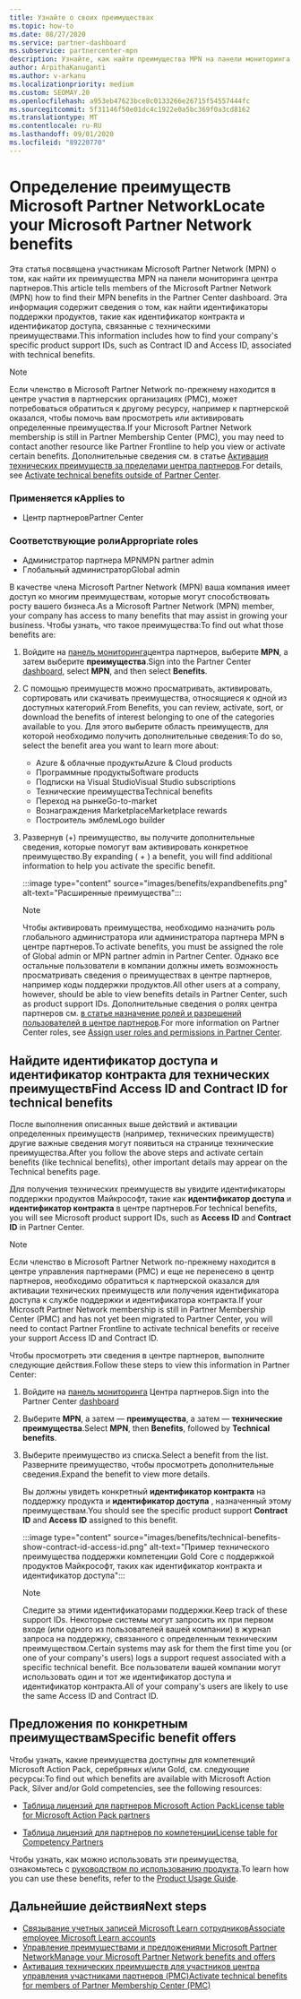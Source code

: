 ```yaml
---
title: Узнайте о своих преимуществах
ms.topic: how-to
ms.date: 08/27/2020
ms.service: partner-dashboard
ms.subservice: partnercenter-mpn
description: Узнайте, как найти преимущества MPN на панели мониторинга центра партнеров.
author: ArpithaKanuganti
ms.author: v-arkanu
ms.localizationpriority: medium
ms.custom: SEOMAY.20
ms.openlocfilehash: a953eb47623bce8c0133266e26715f54557444fc
ms.sourcegitcommit: 5f31146f50e01dc4c1922e0a5bc369f0a3cd8162
ms.translationtype: MT
ms.contentlocale: ru-RU
ms.lasthandoff: 09/01/2020
ms.locfileid: "89220770"
---
```

# <a name="locate-your-microsoft-partner-network-benefits"></a><span data-ttu-id="3de96-103">Определение преимуществ Microsoft Partner Network</span><span class="sxs-lookup"><span data-stu-id="3de96-103">Locate your Microsoft Partner Network benefits</span></span> 

<span data-ttu-id="3de96-104">Эта статья посвящена участникам Microsoft Partner Network (MPN) о том, как найти их преимущества MPN на панели мониторинга центра партнеров.</span><span class="sxs-lookup"><span data-stu-id="3de96-104">This article tells members of the Microsoft Partner Network (MPN) how to find their MPN benefits in the Partner Center dashboard.</span></span> <span data-ttu-id="3de96-105">Эта информация содержит сведения о том, как найти идентификаторы поддержки продуктов, такие как идентификатор контракта и идентификатор доступа, связанные с техническими преимуществами.</span><span class="sxs-lookup"><span data-stu-id="3de96-105">This information includes how to find your company's specific product support IDs, such as Contract ID and Access ID, associated with technical benefits.</span></span>

>[!NOTE]
> <span data-ttu-id="3de96-106">Если членство в Microsoft Partner Network по-прежнему находится в центре участия в партнерских организациях (PMC), может потребоваться обратиться к другому ресурсу, например к партнерской оказался, чтобы помочь вам просмотреть или активировать определенные преимущества.</span><span class="sxs-lookup"><span data-stu-id="3de96-106">If your Microsoft Partner Network membership is still in Partner Membership Center (PMC), you may need to contact another resource like Partner Frontline to help you view or activate certain benefits.</span></span> <span data-ttu-id="3de96-107">Дополнительные сведения см. в статье [Активация технических преимуществ за пределами центра партнеров](partner-membership-center-tech-benefits-activate.md).</span><span class="sxs-lookup"><span data-stu-id="3de96-107">For details, see [Activate technical benefits outside of Partner Center](partner-membership-center-tech-benefits-activate.md).</span></span>

### <a name="applies-to"></a><span data-ttu-id="3de96-108">Применяется к</span><span class="sxs-lookup"><span data-stu-id="3de96-108">Applies to</span></span>

- <span data-ttu-id="3de96-109">Центр партнеров</span><span class="sxs-lookup"><span data-stu-id="3de96-109">Partner Center</span></span>

### <a name="appropriate-roles"></a><span data-ttu-id="3de96-110">Соответствующие роли</span><span class="sxs-lookup"><span data-stu-id="3de96-110">Appropriate roles</span></span>

- <span data-ttu-id="3de96-111">Администратор партнера MPN</span><span class="sxs-lookup"><span data-stu-id="3de96-111">MPN partner admin</span></span>
- <span data-ttu-id="3de96-112">Глобальный администратор</span><span class="sxs-lookup"><span data-stu-id="3de96-112">Global admin</span></span>

<span data-ttu-id="3de96-113">В качестве члена Microsoft Partner Network (MPN) ваша компания имеет доступ ко многим преимуществам, которые могут способствовать росту вашего бизнеса.</span><span class="sxs-lookup"><span data-stu-id="3de96-113">As a Microsoft Partner Network (MPN) member, your company has access to many benefits that may assist in growing your business.</span></span> <span data-ttu-id="3de96-114">Чтобы узнать, что такое преимущества:</span><span class="sxs-lookup"><span data-stu-id="3de96-114">To find out what those benefits are:</span></span>

1. <span data-ttu-id="3de96-115">Войдите на [панель мониторинга](https://partner.microsoft.com/dashboard/home)центра партнеров, выберите **MPN**, а затем выберите **преимущества**.</span><span class="sxs-lookup"><span data-stu-id="3de96-115">Sign into the Partner Center [dashboard](https://partner.microsoft.com/dashboard/home), select **MPN**, and then select **Benefits**.</span></span>

2. <span data-ttu-id="3de96-116">С помощью преимуществ можно просматривать, активировать, сортировать или скачивать преимущества, относящиеся к одной из доступных категорий.</span><span class="sxs-lookup"><span data-stu-id="3de96-116">From Benefits, you can review, activate, sort, or download the benefits of interest belonging to one of the categories available to you.</span></span> <span data-ttu-id="3de96-117">Для этого выберите область преимуществ, для которой необходимо получить дополнительные сведения:</span><span class="sxs-lookup"><span data-stu-id="3de96-117">To do so, select the benefit area you want to learn more about:</span></span>

   - <span data-ttu-id="3de96-118">Azure & облачные продукты</span><span class="sxs-lookup"><span data-stu-id="3de96-118">Azure & Cloud products</span></span>
   - <span data-ttu-id="3de96-119">Программные продукты</span><span class="sxs-lookup"><span data-stu-id="3de96-119">Software products</span></span>
   - <span data-ttu-id="3de96-120">Подписки на Visual Studio</span><span class="sxs-lookup"><span data-stu-id="3de96-120">Visual Studio subscriptions</span></span>
   - <span data-ttu-id="3de96-121">Технические преимущества</span><span class="sxs-lookup"><span data-stu-id="3de96-121">Technical benefits</span></span>
   - <span data-ttu-id="3de96-122">Переход на рынке</span><span class="sxs-lookup"><span data-stu-id="3de96-122">Go-to-market</span></span>
   - <span data-ttu-id="3de96-123">Вознаграждения Marketplace</span><span class="sxs-lookup"><span data-stu-id="3de96-123">Marketplace rewards</span></span>
   - <span data-ttu-id="3de96-124">Построитель эмблем</span><span class="sxs-lookup"><span data-stu-id="3de96-124">Logo builder</span></span>

3. <span data-ttu-id="3de96-125">Развернув (+) преимущество, вы получите дополнительные сведения, которые помогут вам активировать конкретное преимущество.</span><span class="sxs-lookup"><span data-stu-id="3de96-125">By expanding ( + ) a benefit, you will find additional information to help you activate the specific benefit.</span></span>

   :::image type="content" source="images/benefits/expandbenefits.png" alt-text="Расширенные преимущества":::

   > [!NOTE]
   > <span data-ttu-id="3de96-127">Чтобы активировать преимущества, необходимо назначить роль глобального администратора или администратора партнера MPN в центре партнеров.</span><span class="sxs-lookup"><span data-stu-id="3de96-127">To activate benefits, you must be assigned the role of Global admin or MPN partner admin in Partner Center.</span></span> <span data-ttu-id="3de96-128">Однако все остальные пользователи в компании должны иметь возможность просматривать сведения о преимуществах в центре партнеров, например коды поддержки продуктов.</span><span class="sxs-lookup"><span data-stu-id="3de96-128">All other users at a company, however, should be able to view benefits details in Partner Center, such as product support IDs.</span></span> <span data-ttu-id="3de96-129">Дополнительные сведения о ролях центра партнеров см. [в статье назначение ролей и разрешений пользователей в центре партнеров](permissions-overview.md).</span><span class="sxs-lookup"><span data-stu-id="3de96-129">For more information on Partner Center roles, see [Assign user roles and permissions in Partner Center](permissions-overview.md).</span></span>

## <a name="find-access-id-and-contract-id-for-technical-benefits"></a><span data-ttu-id="3de96-130">Найдите идентификатор доступа и идентификатор контракта для технических преимуществ</span><span class="sxs-lookup"><span data-stu-id="3de96-130">Find Access ID and Contract ID for technical benefits</span></span>

<span data-ttu-id="3de96-131">После выполнения описанных выше действий и активации определенных преимуществ (например, технических преимуществ) другие важные сведения могут появиться на странице технические преимущества.</span><span class="sxs-lookup"><span data-stu-id="3de96-131">After you follow the above steps and activate certain benefits (like technical benefits), other important details may appear on the Technical benefits page.</span></span>

<span data-ttu-id="3de96-132">Для получения технических преимуществ вы увидите идентификаторы поддержки продуктов Майкрософт, такие как **идентификатор доступа** и **идентификатор контракта** в центре партнеров.</span><span class="sxs-lookup"><span data-stu-id="3de96-132">For technical benefits, you will see Microsoft product support IDs, such as **Access ID** and **Contract ID** in Partner Center.</span></span>

>[!NOTE]
> <span data-ttu-id="3de96-133">Если членство в Microsoft Partner Network по-прежнему находится в центре управления партнерами (PMC) и еще не перенесено в центр партнеров, необходимо обратиться к партнерской оказался для активации технических преимуществ или получения идентификатора доступа к службе поддержки и идентификатора контракта.</span><span class="sxs-lookup"><span data-stu-id="3de96-133">If your Microsoft Partner Network membership is still in Partner Membership Center (PMC) and has not yet been migrated to Partner Center, you will need to contact Partner Frontline to activate technical benefits or receive your support Access ID and Contract ID.</span></span>

 <span data-ttu-id="3de96-134">Чтобы просмотреть эти сведения в центре партнеров, выполните следующие действия.</span><span class="sxs-lookup"><span data-stu-id="3de96-134">Follow these steps to view this information in Partner Center:</span></span>

1. <span data-ttu-id="3de96-135">Войдите на [панель мониторинга](https://partner.microsoft.com/dashboard/home) Центра партнеров.</span><span class="sxs-lookup"><span data-stu-id="3de96-135">Sign into the Partner Center [dashboard](https://partner.microsoft.com/dashboard/home)</span></span>

2. <span data-ttu-id="3de96-136">Выберите **MPN**, а затем — **преимущества**, а затем — **технические преимущества**.</span><span class="sxs-lookup"><span data-stu-id="3de96-136">Select **MPN**, then **Benefits**, followed by **Technical benefits**.</span></span>

3. <span data-ttu-id="3de96-137">Выберите преимущество из списка.</span><span class="sxs-lookup"><span data-stu-id="3de96-137">Select a benefit from the list.</span></span> <span data-ttu-id="3de96-138">Разверните преимущество, чтобы просмотреть дополнительные сведения.</span><span class="sxs-lookup"><span data-stu-id="3de96-138">Expand the benefit to view more details.</span></span> 

   <span data-ttu-id="3de96-139">Вы должны увидеть конкретный **идентификатор контракта** на поддержку продукта и **идентификатор доступа** , назначенный этому преимуществам.</span><span class="sxs-lookup"><span data-stu-id="3de96-139">You should see the specific product support **Contract ID** and **Access ID** assigned to this benefit.</span></span>  

   :::image type="content" source="images/benefits/technical-benefits-show-contract-id-access-id.png" alt-text="Пример технического преимущества поддержки компетенции Gold Core с поддержкой продуктов Майкрософт, таких как идентификатор контракта и идентификатор доступа":::

   > [!NOTE]
   > <span data-ttu-id="3de96-141">Следите за этими идентификаторами поддержки.</span><span class="sxs-lookup"><span data-stu-id="3de96-141">Keep track of these support IDs.</span></span> <span data-ttu-id="3de96-142">Некоторые системы могут запросить их при первом входе (или одного из пользователей вашей компании) в журнал запроса на поддержку, связанного с определенным техническим преимуществом.</span><span class="sxs-lookup"><span data-stu-id="3de96-142">Certain systems may ask for them the first time you (or one of your company's users) logs a support request associated with a specific technical benefit.</span></span> <span data-ttu-id="3de96-143">Все пользователи вашей компании могут использовать один и тот же идентификатор доступа и идентификатор контракта.</span><span class="sxs-lookup"><span data-stu-id="3de96-143">All of your company's users are likely to use the same Access ID and Contract ID.</span></span>

## <a name="specific-benefit-offers"></a><span data-ttu-id="3de96-144">Предложения по конкретным преимуществам</span><span class="sxs-lookup"><span data-stu-id="3de96-144">Specific benefit offers</span></span>

<span data-ttu-id="3de96-145">Чтобы узнать, какие преимущества доступны для компетенций Microsoft Action Pack, серебряных и/или Gold, см. следующие ресурсы:</span><span class="sxs-lookup"><span data-stu-id="3de96-145">To find out which benefits are available with Microsoft Action Pack, Silver and/or Gold competencies, see the following resources:</span></span>

- [<span data-ttu-id="3de96-146">Таблица лицензий для партнеров Microsoft Action Pack</span><span class="sxs-lookup"><span data-stu-id="3de96-146">License table for Microsoft Action Pack partners</span></span>](https://assetsprod.microsoft.com/mpn/MPN-MAPS-Software-IUR-License-Table.xlsx)

- [<span data-ttu-id="3de96-147">Таблица лицензий для партнеров по компетенции</span><span class="sxs-lookup"><span data-stu-id="3de96-147">License table for Competency Partners</span></span>](https://assetsprod.microsoft.com/mpn-maps-software-iur-competency-license-table.docx)

<span data-ttu-id="3de96-148">Чтобы узнать, как можно использовать эти преимущества, ознакомьтесь с [руководством по использованию продукта](https://assets.microsoft.com/MPN-MAPS-Product-Usage-Guide.pdf).</span><span class="sxs-lookup"><span data-stu-id="3de96-148">To learn how you can use these benefits,  refer to the [Product Usage Guide](https://assets.microsoft.com/MPN-MAPS-Product-Usage-Guide.pdf).</span></span>

## <a name="next-steps"></a><span data-ttu-id="3de96-149">Дальнейшие действия</span><span class="sxs-lookup"><span data-stu-id="3de96-149">Next steps</span></span>

- [<span data-ttu-id="3de96-150">Связывание учетных записей Microsoft Learn сотрудников</span><span class="sxs-lookup"><span data-stu-id="3de96-150">Associate employee Microsoft Learn accounts</span></span>](ms-learn-associate.md)
- [<span data-ttu-id="3de96-151">Управление преимуществами и предложениями Microsoft Partner Network</span><span class="sxs-lookup"><span data-stu-id="3de96-151">Manage your Microsoft Partner Network benefits and offers</span></span>](manage-your-partner-network-benefits.md)
- [<span data-ttu-id="3de96-152">Активация технических преимуществ для участников центра управления участниками партнеров (PMC)</span><span class="sxs-lookup"><span data-stu-id="3de96-152">Activate technical benefits for members of Partner Membership Center (PMC)</span></span>](partner-membership-center-tech-benefits-activate.md)